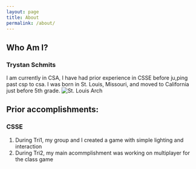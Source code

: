 ```yaml
---
layout: page
title: About
permalink: /about/
---
```


## Who Am I?
### Trystan Schmits
I am currently in CSA, I have had prior experience in CSSE before ju,ping past csp to csa.
I was born in St. Louis, Missouri, and moved to California just before 5th grade.
![St. Louis Arch](https://upload.wikimedia.org/wikipedia/commons/thumb/0/00/St_Louis_night_expblend_cropped.jpg/1200px-St_Louis_night_expblend_cropped.jpg)
## Prior accomplishments:
### CSSE
1. During Tri1, my group and I created a game with simple lighting and interaction
2. During Tri2, my main acommplishment was working on multiplayer for the class game

